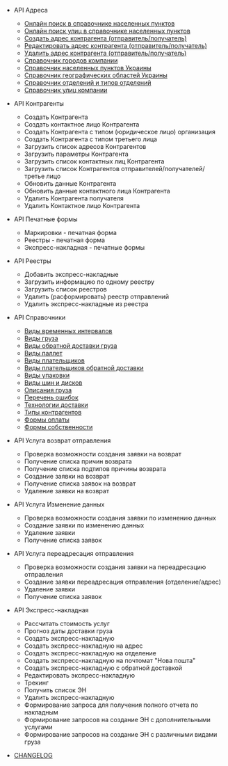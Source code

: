 - API Адреса
    - [Онлайн поиск в справочнике населенных пунктов](Address.md#searchSettlements)
    - [Онлайн поиск улиц в справочнике населенных пунктов](Address.md#searchSettlementStreets)
    - [Создать адрес контрагента (отправитель/получатель)](Address.md#)
    - [Редактировать адрес контрагента (отправитель/получатель)](Address.md#)
    - [Удалить адрес контрагента (отправитель/получатель)](Address.md#)
    - [Справочник городов компании](Address.md#getCities)
    - [Справочник населенных пунктов Украины](Address.md#)
    - [Справочник географических областей Украины](Address.md#getAreas)
    - [Справочник отделений и типов отделений](Address.md#getWarehouses)
    - [Справочник улиц компании](Address.md#getStreet)

- API Контрагенты
    - Создать Контрагента
    - Создать контактное лицо Контрагента
    - Создать Контрагента с типом (юридическое лицо) организация
    - Создать Контрагента с типом третьего лица
    - Загрузить список адресов Контрагентов
    - Загрузить параметры Контрагента
    - Загрузить список контактных лиц Контрагента
    - Загрузить список Контрагентов отправителей/получателей/третье лицо
    - Обновить данные Контрагента
    - Обновить данные контактного лица Контрагента
    - Удалить Контрагента получателя
    - Удалить Контактное лицо Контрагента


- API Печатные формы
    - Маркировки - печатная форма
    - Реестры - печатная форма
    - Экспресс-накладная - печатные формы


- API Реестры
    - Добавить экспресс-накладные
    - Загрузить информацию по одному реестру
    - Загрузить список реестров
    - Удалить (расформировать) реестр отправлений
    - Удалить экспресс-накладные из реестра


- API Справочники
    - [Виды временных интервалов](Common.md#getTimeIntervals)
    - [Виды груза](Common.md#getCargoTypes)
    - [Виды обратной доставки груза](Common.md#getBackwardDeliveryCargoTypes)
    - [Виды паллет](Common.md#getPalletsList)
    - [Виды плательщиков](Common.md#getTypesOfPayers)
    - [Виды плательщиков обратной доставки](Common.md#getTypesOfPayersForRedelivery)
    - [Виды упаковки](Common.md#getPackList)
    - [Виды шин и дисков](Common.md#getTiresWheelsList)
    - [Описания груза](Common.md#getCargoDescriptionList)
    - [Перечень ошибок](CommonGeneral.md#getMessageCodeText)
    - [Технологии доставки](Common.md#getServiceTypes)
    - [Типы контрагентов](Common.md#getTypesOfCounterparties)
    - [Формы оплаты](Common.md#getPaymentForms)
    - [Формы собственности](Common.md#getOwnershipFormsList)


- API Услуга возврат отправления
    - Проверка возможности создания заявки на возврат
    - Получение списка причин возврата
    - Получение списка подтипов причины возврата
    - Создание заявки на возврат
    - Получение списка заявок на возврат
    - Удаление заявки на возврат


- API Услуга Изменение данных
    - Проверка возможности создания заявки по изменению данных
    - Создание заявки по изменению данных
    - Удаление заявки
    - Получение списка заявок


- API Услуга переадресация отправления
    - Проверка возможности создания заявки на переадресацию отправления
    - Создание заявки переадресация отправления (отделение/адрес)
    - Удаление заявки
    - Получение списка заявок


- API Экспресс-накладная
    - Рассчитать стоимость услуг
    - Прогноз даты доставки груза
    - Создать экспресс-накладную
    - Создать экспресс-накладную на адрес
    - Создать экспресс-накладную на отделение
    - Создать экспресс-накладную на почтомат "Нова пошта"
    - Создать экспресс-накладную с обратной доставкой
    - Редактировать экспресс-накладную
    - Трекинг
    - Получить список ЭН
    - Удалить экспресс-накладную
    - Формирование запроса для получения полного отчета по накладным
    - Формирование запросов на создание ЭН с дополнительными услугами
    - Формирование запросов на создание ЭН с различными видами груза

- [CHANGELOG](../changelog.md)
